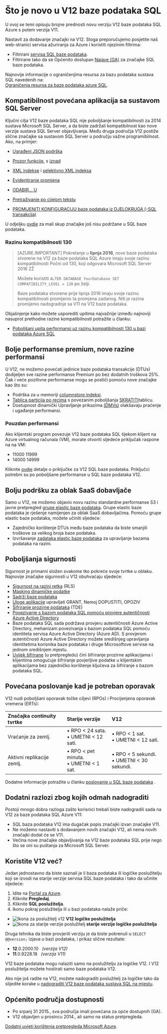 <properties
    pageTitle="Što je novo u SQL baze podataka V12 | Microsoft Azure"
    description="U članku se opisuje zašto sustavi tvrtke koje koriste baze podataka SQL Azure u oblaku će koje prednosti prilikom nadogradnje na verziju V12 sada."
    services="sql-database"
    documentationCenter=""
    authors="MightyPen"
    manager="jhubbard"
    editor=""/>


<tags
    ms.service="sql-database"
    ms.workload="data-management"
    ms.tgt_pltfrm="na"
    ms.devlang="na"
    ms.topic="article"
    ms.date="08/15/2016"
    ms.author="genemi"/>


# <a name="whats-new-in-sql-database-v12"></a>Što je novo u V12 baze podataka SQL


U ovoj se temi opisuju brojne prednosti novu verziju V12 baze podataka SQL Azure s putem verzija V11.


Nastavit za dodavanje značajki na V12. Stoga preporučujemo posjetite naš web-stranici servisa ažuriranja za Azure i koristiti njezinim filtrima:


- Filtrirani [servisa SQL baze podataka](https://azure.microsoft.com/updates/?service=sql-database).
- Filtrirane tako da se Općenito dostupan [Najave (GA)](http://azure.microsoft.com/updates/?service=sql-database&update-type=general-availability) za značajke SQL baze podataka.


Najnovije informacije o ograničenjima resursa za bazu podataka sustava SQL navedenih na:<br/>[Ograničenja resursa za baze podataka azure SQL](sql-database-resource-limits.md).


## <a name="increased-application-compatibility-with-sql-server"></a>Kompatibilnost povećana aplikacija sa sustavom SQL Server


Ključni cilja V12 baze podataka SQL nije poboljšanje kompatibilnosti za 2014 sustava Microsoft SQL Server, a da biste zadržali kompatibilnost kao nove verzije sustava SQL Server objavljivanja. Među druga područja V12 postiže slične značajke sa sustavom SQL Server u području važne programibilnost. Ako, na primjer:

- [Ugrađeni JSON podrška](https://msdn.microsoft.com/library/dn921897.aspx)

- [Prozor funkcije](http://msdn.microsoft.com/library/ms189798.aspx), s [iznad](http://msdn.microsoft.com/library/ms189461.aspx)

- [XML indekse](http://msdn.microsoft.com/library/bb934097.aspx) i [selektivno XML indeksa](http://msdn.microsoft.com/library/jj670104.aspx)

- [Evidentiranje promjena](http://msdn.microsoft.com/library/bb933875.aspx)

- [ODABIR... U](http://msdn.microsoft.com/library/ms188029.aspx)

- [Pretraživanje po cijelom tekstu](http://msdn.microsoft.com/library/ms142571.aspx)

- [PROMIJENITI KONFIGURACIJU baze podataka iz DJELOKRUGA (-SQL transakcija)](http://msdn.microsoft.com/library/mt629158.aspx)

U odjeljku [ovdje](sql-database-transact-sql-information.md) za mali skup značajke još nisu podržane u SQL baze podataka.


### <a name="compatibility-level-130"></a>Razinu kompatibilnosti 130


> [AZURE.IMPORTANT] Pokretanje u **lipnja 2016**, *nove* baze podataka stvorene na V12 za baze podataka SQL Azure imaju svoje razinu kompatibilnosti Počni od 130, koji odgovara Microsoft SQL Server 2016 ZŽ
> 
> Možete koristiti `ALTER DATABASE YourDatabase SET COMPATIBILITY_LEVEL = 120` po želji.
> 
> Baze podataka stvorene prije lipnja 2016 imaju svoje razinu kompatibilnosti promijenio ta promjena zadanog. Niti je razina promijenio nadogradnje sa V11 na V12 baze podataka.



Objašnjenje kako možete usporediti upitima najvažnije između najnoviji nasuprot prethodne razine kompatibilnosti potražite u članku:

- [Poboljšani upita performansi uz razinu kompatibilnosti 130 u bazi podataka Azure SQL](sql-database-compatibility-level-query-performance-130.md)



## <a name="more-premium-performance-new-performance-levels"></a>Bolje performanse premium, nove razine performansi


U V12, ne možemo povećati jedinice baze podataka transakcije (DTUs) dodijeljen sve razine performanse Premium po bez dodatnih troškova 25%. Čak i veće pozitivne performanse mogu se postići pomoću nove značajke kao što su:


- Podrška za u memoriji [columnstore indeksi](http://msdn.microsoft.com/library/gg492153.aspx).
- [Tablica particija po recima](http://msdn.microsoft.com/library/ms187802.aspx) s povezanim poboljšanja [SKRATITI](http://msdn.microsoft.com/library/ms177570.aspx)tablicu.
- Dostupnost dinamički Upravljanje prikazima [(DMVs)](http://msdn.microsoft.com/library/ms188754.aspx) olakšavaju praćenje i ugađanje performansi.


### <a name="reliable-performance"></a>Pouzdan performansi


Ako klijentski program povezuje V12 baze podataka SQL tijekom klijent na Azure virtualnog računala (VM), morate otvoriti sljedeće priključak raspone na na VM:

- 11000 11999
- 14000 14999


Kliknite [ovdje](sql-database-develop-direct-route-ports-adonet-v12.md) detalje o priključke za V12 SQL baze podataka. Priključci potrebni su po poboljšane performanse u SQL baze podataka V12.


## <a name="better-support-for-cloud-saas-vendors"></a>Bolju podršku za oblak SaaS dobavljače


Samo u V12, ne možemo objavio novu razinu standardne performanse S3 i javne pretpregled [grupe elastic baze podataka](sql-database-elastic-pool.md). Grupe elastic baze podataka je rješenje namijenjen za oblak SaaS dobavljačima.  Pomoću grupe elastic baze podataka, možete učiniti sljedeće:


- Zajedničko korištenje DTUs među baze podataka da biste smanjili troškove za velikog broja baze podataka.
- Izvršavanje [zadataka elastic baze podataka](sql-database-elastic-jobs-overview.md) za upravljanje bazama podataka na razini.


## <a name="security-enhancements"></a>Poboljšanja sigurnosti


Sigurnost je primarni složen svakome tko pokreće svoje tvrtke u oblaku. Najnovije značajke sigurnosti u V12 obuhvaćaju sljedeće:


- [Sigurnost na razini retka](http://msdn.microsoft.com/library/dn765131.aspx) (RLS)
- [Masking dinamičke podatke](sql-database-dynamic-data-masking-get-started.md)
- [Sadrži baze podataka](http://msdn.microsoft.com/library/ff929188.aspx)
- [Uloge aplikacije](http://msdn.microsoft.com/library/ms190998.aspx) upravljati GRANT, Nemoj DOPUSTITI, OPOZIV
- [Šifriranje prozirne podataka](http://msdn.microsoft.com/library/0bf7e8ff-1416-4923-9c4c-49341e208c62.aspx) (TDE)
- [Povezivanje s bazom podataka SQL pomoću provjere autentičnosti Azure Active Directory](sql-database-aad-authentication.md)
 - Baze podataka SQL sada podržava provjeru autentičnosti Azure Active Directory, mehanizam povezivanja s bazom podataka SQL pomoću identiteta servisa Azure Active Directory (Azure AD). S provjerom autentičnosti Azure Active Directory možete središnjeg upravljanja identitetima korisnika baze podataka i druge Microsoftove servise na jednom središnjem mjestu.
- [Uvijek šifrirane](https://msdn.microsoft.com/library/mt163865.aspx) (u pretpregledu) čini šifriranje prozirne aplikacijama i klijentima omogućuje šifriranje povjerljive podatke u klijentskim aplikacijama bez zajedničko korištenje ključeva za šifriranje s bazom podataka SQL.


## <a name="increased-business-continuity-when-recovery-is-needed"></a>Povećana poslovanje kad je potreban oporavak


V12 nudi poboljšani oporavak točke ciljevi (RPOs) i Procijenjena oporavak vremena (ERTs):


| Značajka continuity tvrtke | Starije verzije | V12 |
| :-- | :-- | :-- |
| Vraćanje za zemlj. | • RPO < 24 sata.<br/>• UMETNI < 12 sati. | • RPO < 1 sat.<br/>• UMETNI < 12 sati. |
| Aktivni replikacije zemlj. | • RPO < pet minuta.<br/>• UMETNI < 1 sat. | • RPO < 5 sekundi.<br/>• UMETNI < 30 sekundi. |


Dodatne informacije potražite u članku [poslovanje u SQL baze podataka](sql-database-business-continuity.md) .


## <a name="more-reasons-to-upgrade-now"></a>Dodatni razlozi zbog kojih odmah nadograditi


Postoji mnogo dobra razloga zašto korisnici trebali biste nadogradili sada na V12 za baze podataka SQL Azure V11:


- SQL baza podataka V12 ima dugačak popis značajki izvan značajke V11.
- Ne možemo nastaviti s dodavanjem novih značajki V12, ali nema novih značajki dodat će se V11.
- Većina nove značajke objavljivanja na V12 baze podataka SQL prije nego što se oni su puštanja za Microsoft SQL Server.


## <a name="are-you-using-v12-already"></a>Koristite V12 već?


Jedan jednostavno da biste saznali je li baza podataka ili logičke poslužitelju koji se izvodi na starije verzije servisa SQL baze podataka i tako da učinite sljedeće:


1. Idite na [Portal za Azure](https://portal.azure.com/).
2. Kliknite **Pregledaj**.
3. Kliknite **SQL poslužitelja**.
4. Ikonu pokraj poslužitelja ili u bazi podataka nalaže priče:
 - ![Ikona za poslužitelj v12](./media/sql-database-v12-whats-new/v12_icon.png) **V12 logičke poslužitelja**
 - ![Ikona za starije verzije poslužitelj](./media/sql-database-v12-whats-new/earlier_icon.png) **starije verzije logičke poslužitelja**


Druga tehnika da biste provjerili verziju je da biste pokrenuli u `SELECT @@version;` izjava u bazi podataka, i prikaz slične rezultate:


- **12**.0.2000.10 &nbsp; *(verzija V12)*
- **11**.0.9228.18 &nbsp; *(verzija V11)*


V12 baze podataka mogu nalaziti samo na poslužitelju za logičke V12. I V12 poslužitelja možete hostirati samo baze podataka V12.


Ako nije još radite na V12, možete nadograditi poslužitelj za logičke tako da slijedite korake u [nadograditi V12 baze podataka sustava SQL na mjestu](sql-database-v12-plan-prepare-upgrade.md).


## <a name="V12AzureSqlDbPreviewGaTable"></a>Općenito područja dostupnosti


- Po srpanj 31 2015., sva područja imali povećana za opće dostupnih (GA).
- V12 objavljen u prosincu 2014., ali samo na status pretpregleda.

[Dodatni uvjeti korištenja pretpregleda Microsoft Azure](https://azure.microsoft.com/support/legal/preview-supplemental-terms/).
